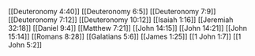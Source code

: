 [[Deuteronomy 4:40]]
[[Deuteronomy 6:5]]
[[Deuteronomy 7:9]]
[[Deuteronomy 7:12]]
[[Deuteronomy 10:12]]
[[Isaiah 1:16]]
[[Jeremiah 32:18]]
[[Daniel 9:4]]
[[Matthew 7:21]]
[[John 14:15]]
[[John 14:21]]
[[John 15:14]]
[[Romans 8:28]]
[[Galatians 5:6]]
[[James 1:25]]
[[1 John 1:7]]
[[1 John 5:2]]
